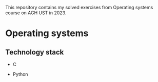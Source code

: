 This repository contains my solved exercises from Operating systems course on AGH UST in 2023.
# Operating systems

## Technology stack
- C

- Python
